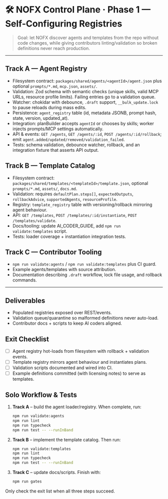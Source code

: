 # 🛠️ NOFX Control Plane · Phase 1 — Self-Configuring Registries

> Goal: let NOFX discover agents and templates from the repo without code changes, while giving contributors linting/validation so broken definitions never reach production.

---

## Track A — Agent Registry
- Filesystem contract: `packages/shared/agents/<agentId>/agent.json` plus optional `prompts/*.md`, `mcp.json`, `assets/`.
- Validation: Zod schema with semantic checks (unique skills, valid MCP URLs, resource profile limits). Failing entries go to a validation queue.
- Watcher: chokidar with debounce, `.draft` support, `__bulk_update.lock` to pause reloads during mass edits.
- Persistence: `agent_registry` table (id, metadata JSONB, prompt hash, state, version, updated_at).
- Integration: planBuilder accepts `agentId` or chooses by skills; worker injects prompts/MCP settings automatically.
- API & events: `GET /agents`, `GET /agents/:id`, `POST /agents/:id/rollback`; emit `agent.added/updated/removed/validation_failed`.
- Tests: schema validation, debounce watcher, rollback, and an integration fixture that asserts API output.

## Track B — Template Catalog
- Filesystem contract: `packages/shared/templates/<templateId>/template.json`, optional `prompts/*.md`, `assets/`, `docs.md`.
- Validation: requires `defaultPlan.steps[]`, `expectedOutputs`, `rollbackAdvice`, `supportedAgents`, `resourceProfile`.
- Registry: `template_registry` table with versioning/rollback mirroring agent behaviour.
- API: `GET /templates`, `POST /templates/:id/instantiate`, `POST /templates/validate`.
- Docs/tooling: update AI_CODER_GUIDE, add `npm run validate:templates` script.
- Tests: loader coverage + instantiation integration tests.

## Track C — Contributor Tooling
- `npm run validate:agents` / `npm run validate:templates` plus CI guard.
- Example agents/templates with source attribution.
- Documentation describing `.draft` workflow, lock file usage, and rollback commands.

---

## Deliverables
- Populated registries exposed over REST/events.
- Validation queue/quarantine so malformed definitions never auto-load.
- Contributor docs + scripts to keep AI coders aligned.

## Exit Checklist
- [ ] Agent registry hot-loads from filesystem with rollback + validation events.
- [ ] Template registry mirrors agent behaviour and instantiates plans.
- [ ] Validation scripts documented and wired into CI.
- [ ] Example definitions committed (with licensing notes) to serve as templates.

## Solo Workflow & Tests
1. **Track A** – build the agent loader/registry. When complete, run:
   ```bash
   npm run validate:agents
   npm run lint
   npm run typecheck
   npm run test -- --runInBand
   ```
2. **Track B** – implement the template catalog. Then run:
   ```bash
   npm run validate:templates
   npm run lint
   npm run typecheck
   npm run test -- --runInBand
   ```
3. **Track C** – update docs/scripts. Finish with:
   ```bash
   npm run gates
   ```
Only check the exit list when all three steps succeed.
